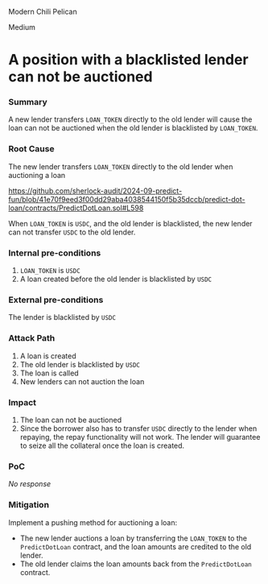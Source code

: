 Modern Chili Pelican

Medium

# A position with a blacklisted lender can not be auctioned

### Summary

A new lender transfers `LOAN_TOKEN` directly to the old lender will cause the loan can not be auctioned when the old lender is blacklisted by `LOAN_TOKEN`.

### Root Cause

The new lender transfers `LOAN_TOKEN` directly to the old lender when auctioning a loan

https://github.com/sherlock-audit/2024-09-predict-fun/blob/41e70f9eed3f00dd29aba4038544150f5b35dccb/predict-dot-loan/contracts/PredictDotLoan.sol#L598

When `LOAN_TOKEN` is `USDC`, and the old lender is blacklisted, the new lender can not transfer `USDC` to the old lender.

### Internal pre-conditions

1. `LOAN_TOKEN` is `USDC`
2. A loan created before the old lender is blacklisted by `USDC`

### External pre-conditions

The lender is blacklisted by `USDC`

### Attack Path

1. A loan is created
2. The old lender is blacklisted by `USDC`
3. The loan is called
4. New lenders can not auction the loan

### Impact

1. The loan can not be auctioned
2. Since the borrower also has to transfer `USDC` directly to the lender when repaying, the repay functionality will not work. The lender will guarantee to seize all the collateral once the loan is created.

### PoC

_No response_

### Mitigation

Implement a pushing method for auctioning a loan:
- The new lender auctions a loan by transferring the `LOAN_TOKEN` to the `PredictDotLoan` contract, and the loan amounts are credited to the old lender.
- The old lender claims the loan amounts back from the `PredictDotLoan` contract.